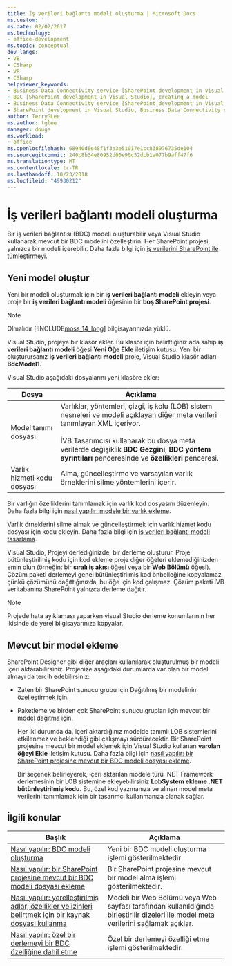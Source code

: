 ```yaml
---
title: İş verileri bağlantı modeli oluşturma | Microsoft Docs
ms.custom: ''
ms.date: 02/02/2017
ms.technology:
- office-development
ms.topic: conceptual
dev_langs:
- VB
- CSharp
- VB
- CSharp
helpviewer_keywords:
- Business Data Connectivity service [SharePoint development in Visual Studio], model
- BDC [SharePoint development in Visual Studio], creating a model
- Business Data Connectivity service [SharePoint development in Visual Studio], creating a model
- SharePoint development in Visual Studio, Business Data Connectivity service
author: TerryGLee
ms.author: tglee
manager: douge
ms.workload:
- office
ms.openlocfilehash: 68940d6e48f1f3a3e51017e1cc838976735de104
ms.sourcegitcommit: 240c8b34e80952d00e90c52dcb1a077b9aff47f6
ms.translationtype: MT
ms.contentlocale: tr-TR
ms.lasthandoff: 10/23/2018
ms.locfileid: "49930212"
---
```

# <a name="create-a-business-data-connectivity-model"></a>İş verileri bağlantı modeli oluşturma
  Bir iş verileri bağlantısı (BDC) modeli oluşturabilir veya Visual Studio kullanarak mevcut bir BDC modelini özelleştirin. Her SharePoint projesi, yalnızca bir modeli içerebilir. Daha fazla bilgi için [iş verilerini SharePoint ile tümleştirmeyi](../sharepoint/integrating-business-data-into-sharepoint.md).  
  
## <a name="create-a-new-model"></a>Yeni model oluştur
 Yeni bir modeli oluşturmak için bir **iş verileri bağlantı modeli** ekleyin veya proje bir **iş verileri bağlantı modeli** öğesinin bir **boş SharePoint projesi**.  
  
> [!NOTE]  
>  Olmalıdır [!INCLUDE[moss_14_long](../sharepoint/includes/moss-14-long-md.md)] bilgisayarınızda yüklü.  
  
 Visual Studio, projeye bir klasör ekler. Bu klasör için belirttiğiniz ada sahip **iş verileri bağlantı modeli** öğesi **Yeni Öğe Ekle** iletişim kutusu. Yeni bir oluşturursanız **iş verileri bağlantı modeli** proje, Visual Studio klasör adları **BdcModel1**.  
  
 Visual Studio aşağıdaki dosyalarını yeni klasöre ekler:  
  
|Dosya|Açıklama|  
|----------|-----------------|  
|Model tanımı dosyası|Varlıklar, yöntemleri, çizgi, iş kolu (LOB) sistem nesneleri ve modeli açıklayan diğer meta verileri tanımlayan XML içeriyor.<br /><br /> İVB Tasarımcısı kullanarak bu dosya meta verilerde değişiklik **BDC Gezgini**, **BDC yöntem ayrıntıları** penceresinde ve **özellikleri** penceresi.|  
|Varlık hizmeti kodu dosyası|Alma, güncelleştirme ve varsayılan varlık örneklerini silme yöntemlerini içerir.|  
  
 Bir varlığın özelliklerini tanımlamak için varlık kod dosyasını düzenleyin. Daha fazla bilgi için [nasıl yapılır: modele bir varlık ekleme](../sharepoint/how-to-add-an-entity-to-a-model.md).  
  
 Varlık örneklerini silme almak ve güncelleştirmek için varlık hizmet kodu dosyası için kodu ekleyin. Daha fazla bilgi için [iş verileri bağlantı modeli tasarlama](../sharepoint/designing-a-business-data-connectivity-model.md).  
  
 Visual Studio, Projeyi derlediğinizde, bir derleme oluşturur. Proje bütünleştirilmiş kodu için kod ekleme proje diğer öğeleri eklemediğinizden emin olun (örneğin: bir **sıralı iş akışı** öğesi veya bir **Web Bölümü** öğesi). Çözüm paketi derlemeyi genel bütünleştirilmiş kod önbelleğine kopyalamaz çünkü çözümünü dağıttığınızda, bu öğe için kod çalışmaz.  Çözüm paketi İVB veritabanına SharePoint yalnızca derleme dağıtır.  
  
> [!NOTE]  
>  Projede hata ayıklaması yaparken visual Studio derleme konumlarının her ikisinde de yerel bilgisayarınıza kopyalar.  
  
## <a name="add-an-existing-model"></a>Mevcut bir model ekleme
 SharePoint Designer gibi diğer araçları kullanılarak oluşturulmuş bir modeli içeri aktarabilirsiniz. Projenize aşağıdaki durumlarda var olan bir model almayı da tercih edebilirsiniz:  
  
- Zaten bir SharePoint sunucu grubu için Dağıtılmış bir modelinin özelleştirmek için.  
  
- Paketleme ve birden çok SharePoint sunucu grupları için mevcut bir model dağıtma için.  
  
  Her iki durumda da, içeri aktardığınız modelde tanımlı LOB sistemlerini etkilenmez ve beklendiği gibi çalışmayı sürdürecektir. Bir SharePoint projesine mevcut bir model eklemek için Visual Studio kullanan **varolan öğeyi Ekle** iletişim kutusu. Daha fazla bilgi için [nasıl yapılır: bir SharePoint projesine mevcut bir BDC modeli dosyası ekleme](../sharepoint/how-to-add-an-existing-bdc-model-file-to-a-sharepoint-project.md).  
  
  Bir seçenek belirleyerek, içeri aktarılan modele türü .NET Framework derlemesinin bir LOB sistemine ekleyebilirsiniz **LobSystem ekleme .NET bütünleştirilmiş kodu**. Bu, özel kod yazmanıza ve alınan model meta verilerini tanımlamak için bir tasarımcı kullanmanıza olanak sağlar.  
  
## <a name="related-topics"></a>İlgili konular
  
|Başlık|Açıklama|  
|-----------|-----------------|  
|[Nasıl yapılır: BDC modeli oluşturma](../sharepoint/how-to-create-a-bdc-model.md)|Yeni bir BDC modeli oluşturma işlemi gösterilmektedir.|  
|[Nasıl yapılır: bir SharePoint projesine mevcut bir BDC modeli dosyası ekleme](../sharepoint/how-to-add-an-existing-bdc-model-file-to-a-sharepoint-project.md)|Bir SharePoint projesine mevcut bir model alma işlemi gösterilmektedir.|  
|[Nasıl yapılır: yerelleştirilmiş adlar, özellikler ve izinleri belirtmek için bir kaynak dosyası kullanma](../sharepoint/how-to-use-a-resource-file-to-specify-localized-names-properties-and-permissions.md)|Modeli bir Web Bölümü veya Web sayfası tarafından kullanıldığında birleştirilir dizeleri ile model meta verilerini sağlamak açıklar.|  
|[Nasıl yapılır: özel bir derlemeyi bir BDC özelliğine dahil etme](../sharepoint/how-to-include-a-custom-assembly-in-a-bdc-feature.md)|Özel bir derlemeyi özelliği etme işlemi gösterilmektedir.|  
  
 
